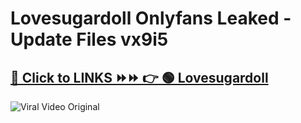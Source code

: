
 # Lovesugardoll Onlyfans Leaked - Update Files vx9i5

## <h2><a href="https://clipsfans.com/Lovesugardoll&ref=git">🔗 Click to LINKS ⏩⏩ 👉 🟢 Lovesugardoll </a></h2>

<a href="https://clipsfans.com/Lovesugardoll&ref=git" rel="nofollow" data-target="animated-image.originalLink"><img src="https://i.ibb.co.com/xMMVF88/686577567.gif" alt="Viral Video Original" style="max-width: 100%; display: inline-block;" data-target="animated-image.originalImage"></a>


